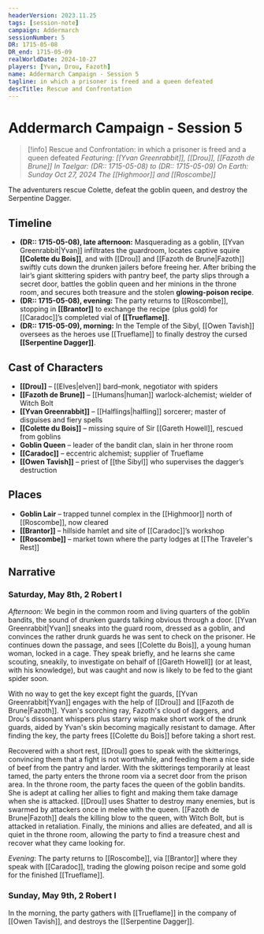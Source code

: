 ```yaml
---
headerVersion: 2023.11.25
tags: [session-note]
campaign: Addermarch
sessionNumber: 5
DR: 1715-05-08
DR_end: 1715-05-09
realWorldDate: 2024-10-27
players: [Yvan, Drou, Fazoth]
name: Addermarch Campaign - Session 5
tagline: in which a prisoner is freed and a queen defeated
descTitle: Rescue and Confrontation
---
```

# Addermarch Campaign - Session 5

>[!info] Rescue and Confrontation: in which a prisoner is freed and a queen defeated
> *Featuring: [[Yvan Greenrabbit]], [[Drou]], [[Fazoth de Brune]]*
> *In Taelgar: (DR:: 1715-05-08) to (DR:: 1715-05-09)*
> *On Earth: Sunday Oct 27, 2024*
> *The [[Highmoor]] and [[Roscombe]]*

The adventurers rescue Colette, defeat the goblin queen, and destroy the Serpentine Dagger.

## Timeline

- **(DR:: 1715-05-08), late afternoon:** Masquerading as a goblin, [[Yvan Greenrabbit|Yvan]] infiltrates the guardroom, locates captive squire **[[Colette du Bois]]**, and with [[Drou]] and [[Fazoth de Brune|Fazoth]] swiftly cuts down the drunken jailers before freeing her. After bribing the lair’s giant skittering spiders with pantry beef, the party slips through a secret door, battles the goblin queen and her minions in the throne room, and secures both treasure and the stolen **glowing-poison recipe**.
- **(DR:: 1715-05-08), evening:** The party returns to [[Roscombe]], stopping in **[[Brantor]]** to exchange the recipe (plus gold) for [[Caradoc]]’s completed vial of **[[Trueflame]]**.
- **(DR:: 1715-05-09), morning:** In the Temple of the Sibyl, [[Owen Tavish]] oversees as the heroes use [[Trueflame]] to finally destroy the cursed **[[Serpentine Dagger]]**.

## Cast of Characters

- **[[Drou]]** – [[Elves|elven]] bard–monk, negotiator with spiders
- **[[Fazoth de Brune]]** – [[Humans|human]] warlock-alchemist; wielder of Witch Bolt
- **[[Yvan Greenrabbit]]** – [[Halflings|halfling]] sorcerer; master of disguises and fiery spells
- **[[Colette du Bois]]** – missing squire of Sir [[Gareth Howell]], rescued from goblins
- **Goblin Queen** – leader of the bandit clan, slain in her throne room
- **[[Caradoc]]** – eccentric alchemist; supplier of Trueflame
- **[[Owen Tavish]]** – priest of [[the Sibyl]] who supervises the dagger’s destruction

## Places
- **Goblin Lair** – trapped tunnel complex in the [[Highmoor]] north of [[Roscombe]], now cleared
- **[[Brantor]]** – hillside hamlet and site of [[Caradoc]]’s workshop
- **[[Roscombe]]** – market town where the party lodges at [[The Traveler's Rest]]

## Narrative
### Saturday, May 8th, 2 Robert I

*Afternoon*: We begin in the common room and living quarters of the goblin bandits, the sound of drunken guards talking obvious through a door. [[Yvan Greenrabbit|Yvan]] sneaks into the guard room, dressed as a goblin, and convinces the rather drunk guards he was sent to check on the prisoner. He continues down the passage, and sees [[Colette du Bois]], a young human woman, locked in a cage. They speak briefly, and he learns she came scouting, sneakily, to investigate on behalf of [[Gareth Howell]] (or at least, with his knowledge), but was caught and now is likely to be fed to the giant spider soon. 

With no way to get the key except fight the guards, [[Yvan Greenrabbit|Yvan]] engages with the help of [[Drou]] and [[Fazoth de Brune|Fazoth]]. Yvan's scorching ray, Fazoth's cloud of daggers, and Drou's dissonant whispers plus starry wisp make short work of the drunk guards, aided by Yvan's skin becoming magically resistant to damage. After finding the key, the party frees [[Colette du Bois]] before taking a short rest. 

Recovered with a short rest, [[Drou]] goes to speak with the skitterings, convincing them that a fight is not worthwhile, and feeding them a nice side of beef from the pantry and larder. With the skitterings temporarily at least tamed, the party enters the throne room via a secret door from the prison area. 
In the throne room, the party faces the queen of the goblin bandits. She is adept at calling her allies to fight and making them take damage when she is attacked. [[Drou]] uses Shatter to destroy many enemies, but is swarmed by attackers once in melee with the queen. [[Fazoth de Brune|Fazoth]] deals the killing blow to the queen, with Witch Bolt, but is attacked in retaliation. Finally, the minions and allies are defeated, and all is quiet in the throne room, allowing the party to find a treasure chest and recover what they came looking for. 

*Evening*: The party returns to [[Roscombe]], via [[Brantor]] where they speak with [[Caradoc]], trading the glowing poison recipe and some gold for the finished [[Trueflame]]. 

### Sunday, May 9th, 2 Robert I
In the morning, the party gathers with [[Trueflame]] in the company of [[Owen Tavish]], and destroys the [[Serpentine Dagger]]. 
